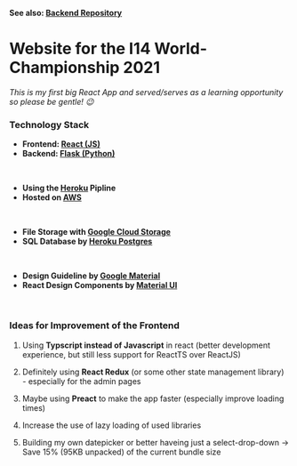 **See also: [Backend Repository](https://github.com/dostuffthatmatters/I14Worlds2021Backend)**

# Website for the I14 World-Championship 2021

*This is my first big React App and served/serves as 
a learning opportunity so please be gentle! :wink:*

### Technology Stack

* **Frontend: [React (JS)](https://reactjs.org/)**
* **Backend: [Flask (Python)](https://flask.palletsprojects.com/en/1.1.x/)**

<br/>

* **Using the [Heroku](https://www.heroku.com/) Pipline**
* **Hosted on [AWS](https://aws.amazon.com/de/)**

<br/>

* **File Storage with [Google Cloud Storage](https://cloud.google.com/products/storage)**
* **SQL Database by [Heroku Postgres](https://www.heroku.com/postgres)**

<br/>

* **Design Guideline by [Google Material](https://material.io/)**
* **React Design Components by [Material UI](https://material-ui.com/)**

<br/>

### Ideas for Improvement of the Frontend

1. Using **Typscript instead of Javascript** in react (better development experience, but still less support for ReactTS over ReactJS)

2. Definitely using **React Redux** (or some other state management library) - especially for the admin pages

3. Maybe using **Preact** to make the app faster (especially improve loading times)

4. Increase the use of lazy loading of used libraries

5. Building my own datepicker or better haveing just a select-drop-down -> Save 15% (95KB unpacked) of the current bundle size
